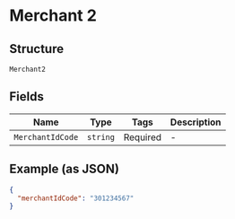 
# Merchant 2

## Structure

`Merchant2`

## Fields

| Name | Type | Tags | Description |
|  --- | --- | --- | --- |
| `MerchantIdCode` | `string` | Required | - |

## Example (as JSON)

```json
{
  "merchantIdCode": "301234567"
}
```

